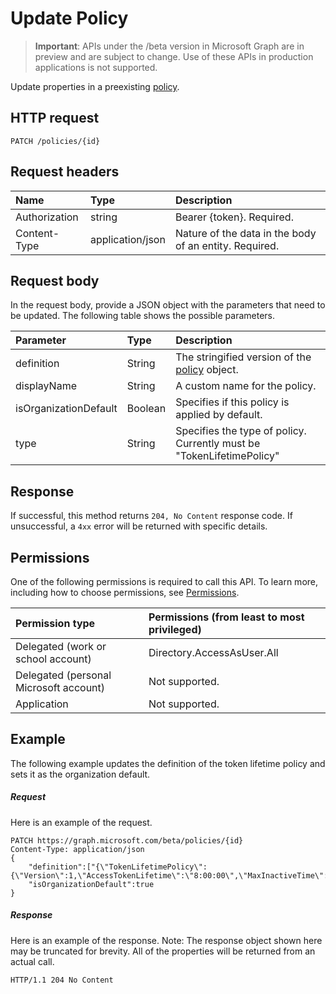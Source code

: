 # Update Policy

> **Important**: APIs under the /beta version in Microsoft Graph are in preview and are subject to change. Use of these APIs in production applications is not supported.

Update properties in a preexisting [policy](../resources/policy.md).

## HTTP request

```http
PATCH /policies/{id}
```
## Request headers
| Name       | Type | Description|
|:---------------|:--------|:----------|
| Authorization  | string  | Bearer {token}. Required. |
| Content-Type | application/json  | Nature of the data in the body of an entity. Required. |

## Request body
In the request body, provide a JSON object with the parameters that need to be updated. The following table shows the possible parameters.

| Parameter	   | Type	|Description|
|:---------------|:--------|:----------|
|definition|String|The stringified version of the [policy](../resources/policy.md) object.|
|displayName|String|A custom name for the policy.|
|isOrganizationDefault|Boolean|Specifies if this policy is applied by default.|
|type|String|Specifies the type of policy. Currently must be "TokenLifetimePolicy"|

## Response

If successful, this method returns `204, No Content` response code. If unsuccessful, a `4xx` error will be returned with specific details.

## Permissions
One of the following permissions is required to call this API. To learn more, including how to choose permissions, see [Permissions](../../../concepts/permissions_reference.md).

|Permission type      | Permissions (from least to most privileged)              | 
|:--------------------|:---------------------------------------------------------| 
|Delegated (work or school account) | Directory.AccessAsUser.All    | 
|Delegated (personal Microsoft account) | Not supported.    | 
|Application | Not supported. | 

## Example
The following example updates the definition of the token lifetime policy and sets it as the organization default.

##### Request
Here is an example of the request.

```http
PATCH https://graph.microsoft.com/beta/policies/{id}
Content-Type: application/json
{
	"definition":["{\"TokenLifetimePolicy\":{\"Version\":1,\"AccessTokenLifetime\":\"8:00:00\",\"MaxInactiveTime\":\"20:00:00\",}}"],
	"isOrganizationDefault":true
}
```

##### Response
Here is an example of the response. Note: The response object shown here may be truncated for brevity. All of the properties will be returned from an actual call.

```http
HTTP/1.1 204 No Content
```
